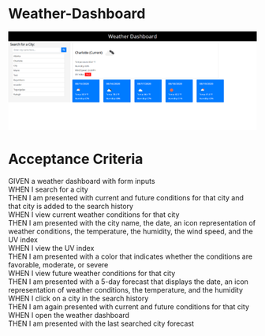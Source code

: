 # Weather-Dashboard
<img src="./images/screenshot.png" alt="image_of_deployed_site">

# Acceptance Criteria
GIVEN a weather dashboard with form inputs <br>
WHEN I search for a city <br>
THEN I am presented with current and future conditions for that city and that city is added to the search history <br>
WHEN I view current weather conditions for that city <br>
THEN I am presented with the city name, the date, an icon representation of weather conditions, the temperature, the humidity, the wind speed, and the UV index <br>
WHEN I view the UV index <br>
THEN I am presented with a color that indicates whether the conditions are favorable, moderate, or severe <br>
WHEN I view future weather conditions for that city <br>
THEN I am presented with a 5-day forecast that displays the date, an icon representation of weather conditions, the temperature, and the humidity <br>
WHEN I click on a city in the search history <br>
THEN I am again presented with current and future conditions for that city <br>
WHEN I open the weather dashboard <br>
THEN I am presented with the last searched city forecast

